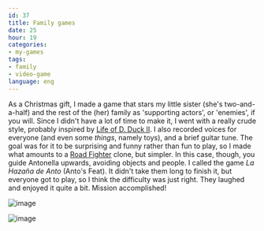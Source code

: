 ```yaml
---
id: 37
title: Family games
date: 25
hour: 19
categories:
- my-games
tags:
- family
- video-game
language: eng
---
```


As a Christmas gift, I made a game that stars my little sister (she's two-and-a-half) and the rest of the (her) family as 'supporting actors', or 'enemies', if you will. Since I didn't have a lot of time to make it, I went with a really crude style, probably inspired by [Life of D. Duck II](http://www.bjornarb.com/). I also recorded voices for everyone (and even some _things_, namely toys), and a brief guitar tune. The goal was for it to be surprising and funny rather than fun to play, so I made what amounts to a [Road Fighter](http://www.youtube.com/watch?v=5tkaS6myAAU) clone, but simpler. In this case, though, you guide Antonella upwards, avoiding objects and people. I called the game _La Hazaña de Anto_ (Anto's Feat). It didn't take them long to finish it, but everyone got to play, so I think the difficulty was just right. They laughed and enjoyed it quite a bit. Mission accomplished!

![image](/files/2008/12-family-games/hazana1.jpg "La Hazaña de Anto screenshot")

![image](/files/2008/12-family-games/hazana2.jpg "La Hazaña de Anto screenshot 2")
